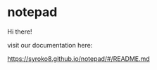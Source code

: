 # notepad
Hi there!

visit our documentation here: 

https://syroko8.github.io/notepad/#/README.md

